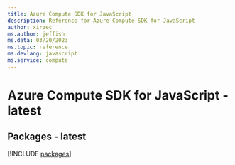 ```yaml
---
title: Azure Compute SDK for JavaScript
description: Reference for Azure Compute SDK for JavaScript
author: xirzec
ms.author: jeffish
ms.data: 03/20/2023
ms.topic: reference
ms.devlang: javascript
ms.service: compute
---
```

# Azure Compute SDK for JavaScript - latest
## Packages - latest
[!INCLUDE [packages](compute-index.md)]